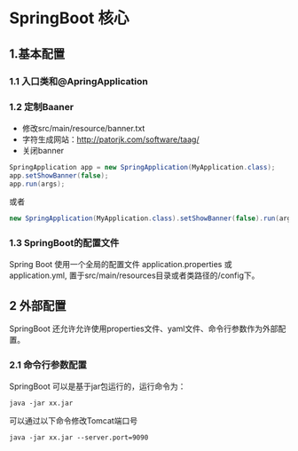 # SpringBoot 核心

## 1.基本配置

### 1.1 入口类和@ApringApplication

### 1.2 定制Baaner

- 修改src/main/resource/banner.txt
- 字符生成网站：<http://patorjk.com/software/taag/>
- 关闭banner

```java
SpringApplication app = new SpringApplication(MyApplication.class);
app.setShowBanner(false);
app.run(args);
```

或者

```java
new SpringApplication(MyApplication.class).setShowBanner(false).run(args);
```

### 1.3 SpringBoot的配置文件
Spring Boot 使用一个全局的配置文件 application.properties 或 application.yml, 置于src/main/resources目录或者类路径的/config下。

## 2 外部配置

SpringBoot 还允许允许使用properties文件、yaml文件、命令行参数作为外部配置。

### 2.1 命令行参数配置

SpringBoot 可以是基于jar包运行的，运行命令为：

```shell
java -jar xx.jar
```

可以通过以下命令修改Tomcat端口号

```shell
java -jar xx.jar --server.port=9090
```
